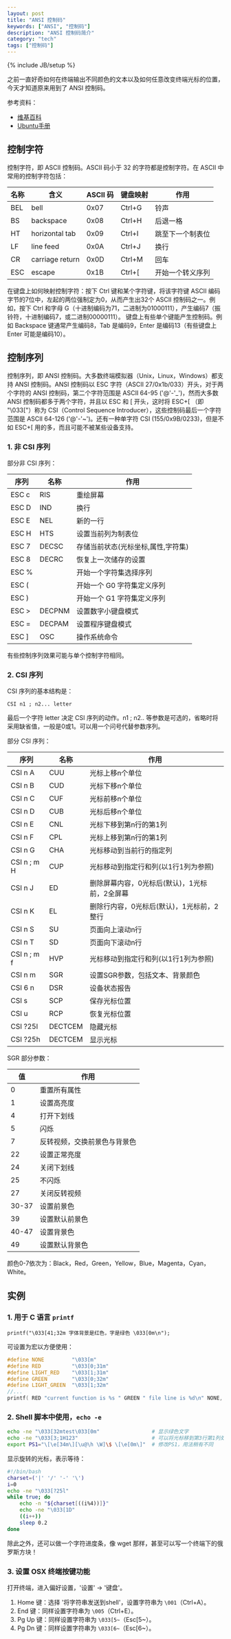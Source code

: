 ```yaml
---
layout: post
title: "ANSI 控制码"
keywords: ["ANSI", "控制码"]
description: "ANSI 控制码简介"
category: "tech"
tags: ["控制码"]
---
```

{% include JB/setup %}

之前一直好奇如何在终端输出不同颜色的文本以及如何任意改变终端光标的位置，今天才知道原来用到了 ANSI 控制码。

参考资料：

* [维基百科](http://en.wikipedia.org/wiki/ANSI_escape_code)
* [Ubuntu手册](http://manpages.ubuntu.com/manpages/gutsy/zh_CN/man4/console_codes.4.html)

## 控制字符

控制字符，即 ASCII 控制码。ASCII 码小于 32 的字符都是控制字符。在 ASCII 中常用的控制字符包括：

名称    | 含义            | ASCII 码   | 键盘映射       | 作用
------ | --------------- | ---------- | ------------- | ---------------
BEL    | bell            | 0x07       | Ctrl+G        | 铃声
BS     | backspace       | 0x08       | Ctrl+H        | 后退一格
HT     | horizontal tab  | 0x09       | Ctrl+I        | 跳至下一个制表位
LF     | line feed       | 0x0A       | Ctrl+J        | 换行
CR     | carriage return | 0x0D       | Ctrl+M        | 回车
ESC    | escape          | 0x1B       | Ctrl+[        | 开始一个转义序列

在键盘上如何映射控制字符：按下 Ctrl 键和某个字符键，将该字符键 ASCII 编码字节的7位中，左起的两位强制定为0，从而产生出32个 ASCII 控制码之一。例如，按下 Ctrl 和字母 G（十进制编码为71，二进制为01000111），产生编码7（振铃符，十进制编码7，或二进制00000111）。
键盘上有些单个键能产生控制码。例如 Backspace 键通常产生编码8，Tab 是编码9，Enter 是编码13（有些键盘上 Enter 可能是编码10）。

## 控制序列

控制序列，即 ANSI 控制码。大多数终端模拟器（Unix，Linux，Windows）都支持 ANSI 控制码。ANSI 控制码以 ESC 字符（ASCII 27/0x1b/033）开头，对于两个字符的 ANSI 控制码，第二个字符范围是 ASCII 64-95 ('@'-'_')，然而大多数 ANSI 控制码都多于两个字符，并且以 ESC 和 [ 开头，这时将 ESC+[ （即 "\033["）称为 CSI（Control Sequence Introducer），这些控制码最后一个字符范围是 ASCII 64-126 ('@'-'~')。还有一种单字符 CSI (155/0x9B/0233)，但是不如 ESC+[ 用的多，而且可能不被某些设备支持。

### 1. 非 CSI 序列

部分非 CSI 序列：

序列      | 名称       |     作用
-------- | ---------- | --------------------------
ESC c    | RIS        |   重绘屏幕
ESC D    | IND        |   换行
ESC E    | NEL        |   新的一行
ESC H    | HTS        |   设置当前列为制表位
ESC 7    | DECSC      |   存储当前状态(光标坐标,属性,字符集)
ESC 8    | DECRC      |   恢复上一次储存的设置
ESC %    |            |   开始一个字符集选择序列
ESC (    |            |   开始一个 G0 字符集定义序列
ESC )    |            |   开始一个 G1 字符集定义序列
ESC >    | DECPNM     |   设置数字小键盘模式
ESC =    | DECPAM     |   设置程序键盘模式
ESC ]    | OSC        |   操作系统命令

有些控制序列效果可能与单个控制字符相同。

### 2. CSI 序列

CSI 序列的基本结构是：

```
CSI n1 ; n2... letter
```

最后一个字符 letter 决定 CSI 序列的动作。n1 ; n2.. 等参数是可选的，省略时将采用缺省值，一般是0或1。可以用一个问号代替参数序列。

部分 CSI 序列：

序列           | 名称       |     作用
-------------  | --------- | -------------------
CSI n A        | CUU       | 光标上移n个单位
CSI n B        | CUD       | 光标下移n个单位
CSI n C        | CUF       | 光标前移n个单位
CSI n D        | CUB       | 光标后移n个单位
CSI n E        | CNL       | 光标下移到第n行的第1列
CSI n F        | CPL       | 光标上移到第n行的第1列
CSI n G        | CHA       | 光标移动到当前行的指定列
CSI n ; m H    | CUP       | 光标移动到指定行和列(以1行1列为参照)
CSI n J        | ED        | 删除屏幕内容，0光标后(默认)，1光标前，2全屏幕
CSI n K        | EL        | 删除行内容，0光标后(默认)，1光标前，2整行
CSI n S        | SU        | 页面向上滚动n行
CSI n T        | SD        | 页面向下滚动n行
CSI n ; m f    | HVP       | 光标移动到指定行和列(以1行1列为参照)
CSI n m        | SGR       | 设置SGR参数，包括文本、背景颜色
CSI 6 n        | DSR       | 设备状态报告
CSI s          | SCP       | 保存光标位置
CSI u          | RCP       | 恢复光标位置
CSI ?25l       | DECTCEM   | 隐藏光标
CSI ?25h       | DECTCEM   | 显示光标

SGR 部分参数：

值       | 作用
-------- | ----------------------
0        | 重置所有属性
1        | 设置高亮度
4        | 打开下划线
5        | 闪烁
7        | 反转视频，交换前景色与背景色
22       | 设置正常亮度
24       | 关闭下划线
25       | 不闪烁
27       | 关闭反转视频
30-37    | 设置前景色
39       | 设置默认前景色
40-47    | 设置背景色
49       | 设置默认背景色

颜色0-7依次为：Black，Red，Green，Yellow，Blue，Magenta，Cyan，White。

## 实例

### 1. 用于 C 语言 `printf`

```
printf("\033[41;32m 字体背景是红色，字是绿色 \033[0m\n"); 
```

可设置为宏以方便使用：

```c
#define NONE         "\033[m"
#define RED          "\033[0;31m"
#define LIGHT_RED    "\033[1;31m"
#define GREEN        "\033[0;32m"
#define LIGHT_GREEN  "\033[1;32m"
//...
printf( RED "current function is %s " GREEN " file line is %d\n" NONE, __FUNCTION__, __LINE__ );
```

### 2. Shell 脚本中使用，`echo -e`

```bash
echo -ne "\033[32mtest\033[0m"                 # 显示绿色文字
echo -ne "\033[3;1H123"                        # 可以将光标移到第3行第1列处
export PS1="\[\e[34m\][\u@\h \W]\$ \[\e[0m\]"  # 修改PS1，用法稍有不同
```

显示旋转的光标，表示等待：

```bash
#!/bin/bash
charset=('|' '/' '-' '\')
i=0
echo -ne "\033[?25l"
while true; do
    echo -n "${charset[((i%4))]}"
    echo -ne "\033[1D"
    ((i++))
    sleep 0.2
done
```

除此之外，还可以做一个字符进度条，像 wget 那样，甚至可以写一个终端下的俄罗斯方块！

### 3. 设置 OSX 终端按键功能

打开终端，进入偏好设置，'设置' -> '键盘'。

1. Home 键：选择 '将字符串发送到shell'，设置字符串为 `\001`（Ctrl+A）。
2. End 键：同样设置字符串为 `\005`（Ctrl+E）。
3. Pg Up 键：同样设置字符串为 `\033[5~`（Esc[5~）。
4. Pg Dn 键：同样设置字符串为 `\033[6~`（Esc[6~）。
